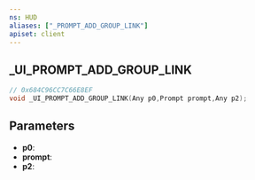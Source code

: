 ```yaml
---
ns: HUD
aliases: ["_PROMPT_ADD_GROUP_LINK"]
apiset: client
---
```

## _UI_PROMPT_ADD_GROUP_LINK

```c
// 0x684C96CC7C66E8EF
void _UI_PROMPT_ADD_GROUP_LINK(Any p0,Prompt prompt,Any p2);
```


## Parameters
* **p0**:
* **prompt**:
* **p2**: